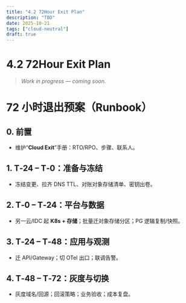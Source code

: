 ```yaml
---
title: "4.2 72Hour Exit Plan"
description: "TBD"
date: 2025-10-21
tags: ["cloud-neutral"]
draft: true
---
```


# 4.2 72Hour Exit Plan

> _Work in progress — coming soon._


# 72 小时退出预案（Runbook）

## 0. 前置
- 维护“**Cloud Exit**”手册：RTO/RPO、步骤、联系人。

## 1. T‑24 – T‑0：准备与冻结
- 冻结变更、拉齐 DNS TTL、对账对象存储清单、密钥出卷。

## 2. T‑0 – T‑24：平台与数据
- 另一云/IDC 起 **K8s + 存储**；批量迁对象存储分区；PG 逻辑复制/快照。

## 3. T‑24 – T‑48：应用与观测
- 迁 API/Gateway；切 OTel 出口；联调告警。

## 4. T‑48 – T‑72：灰度与切换
- 灰度域名/回源；回滚策略；业务验收；成本复盘。
